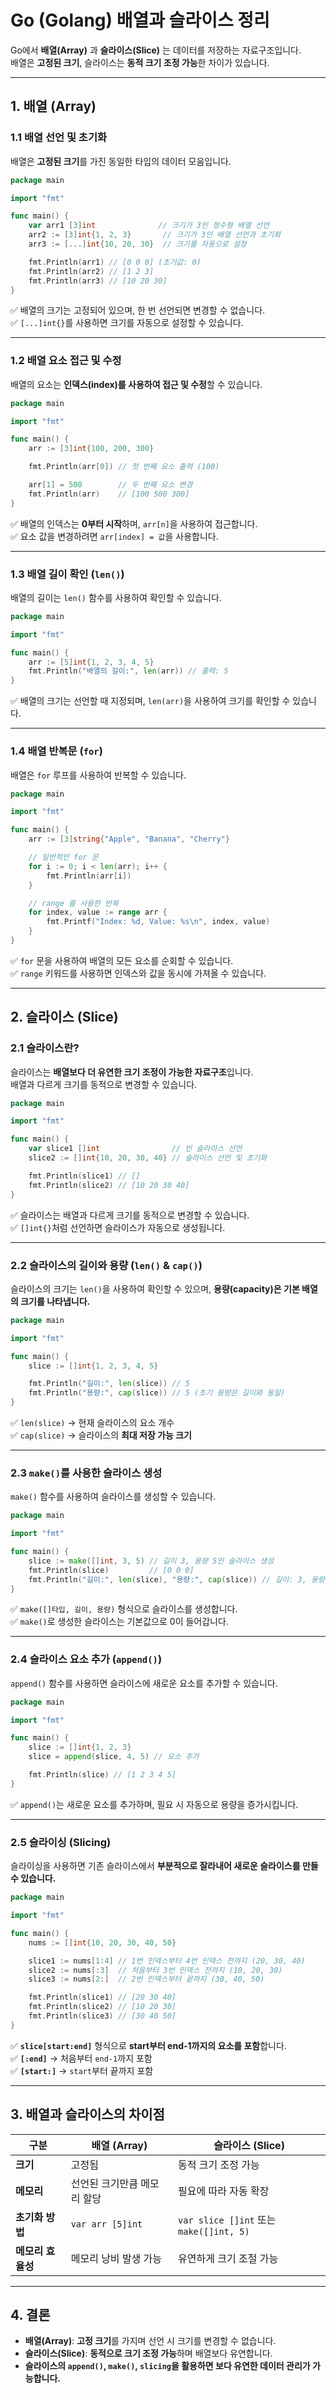 # Go (Golang) 배열과 슬라이스 정리

Go에서 **배열(Array)** 과 **슬라이스(Slice)** 는 데이터를 저장하는 자료구조입니다.  
배열은 **고정된 크기**, 슬라이스는 **동적 크기 조정 가능**한 차이가 있습니다.

---

## 1. 배열 (Array)

### 1.1 배열 선언 및 초기화
배열은 **고정된 크기**를 가진 동일한 타입의 데이터 모음입니다.

```go
package main

import "fmt"

func main() {
    var arr1 [3]int              // 크기가 3인 정수형 배열 선언
    arr2 := [3]int{1, 2, 3}       // 크기가 3인 배열 선언과 초기화
    arr3 := [...]int{10, 20, 30}  // 크기를 자동으로 설정

    fmt.Println(arr1) // [0 0 0] (초기값: 0)
    fmt.Println(arr2) // [1 2 3]
    fmt.Println(arr3) // [10 20 30]
}
```
✅ 배열의 크기는 고정되어 있으며, 한 번 선언되면 변경할 수 없습니다.  
✅ `[...]int{}`를 사용하면 크기를 자동으로 설정할 수 있습니다.

---

### 1.2 배열 요소 접근 및 수정
배열의 요소는 **인덱스(index)를 사용하여 접근 및 수정**할 수 있습니다.

```go
package main

import "fmt"

func main() {
    arr := [3]int{100, 200, 300}

    fmt.Println(arr[0]) // 첫 번째 요소 출력 (100)

    arr[1] = 500        // 두 번째 요소 변경
    fmt.Println(arr)    // [100 500 300]
}
```
✅ 배열의 인덱스는 **0부터 시작**하며, `arr[n]`을 사용하여 접근합니다.  
✅ 요소 값을 변경하려면 `arr[index] = 값`을 사용합니다.

---

### 1.3 배열 길이 확인 (`len()`)
배열의 길이는 `len()` 함수를 사용하여 확인할 수 있습니다.

```go
package main

import "fmt"

func main() {
    arr := [5]int{1, 2, 3, 4, 5}
    fmt.Println("배열의 길이:", len(arr)) // 출력: 5
}
```
✅ 배열의 크기는 선언할 때 지정되며, `len(arr)`을 사용하여 크기를 확인할 수 있습니다.

---

### 1.4 배열 반복문 (`for`)
배열은 `for` 루프를 사용하여 반복할 수 있습니다.

```go
package main

import "fmt"

func main() {
    arr := [3]string{"Apple", "Banana", "Cherry"}

    // 일반적인 for 문
    for i := 0; i < len(arr); i++ {
        fmt.Println(arr[i])
    }

    // range 를 사용한 반복
    for index, value := range arr {
        fmt.Printf("Index: %d, Value: %s\n", index, value)
    }
}
```
✅ `for` 문을 사용하여 배열의 모든 요소를 순회할 수 있습니다.  
✅ `range` 키워드를 사용하면 인덱스와 값을 동시에 가져올 수 있습니다.

---

## 2. 슬라이스 (Slice)

### 2.1 슬라이스란?
슬라이스는 **배열보다 더 유연한 크기 조정이 가능한 자료구조**입니다.  
배열과 다르게 크기를 동적으로 변경할 수 있습니다.

```go
package main

import "fmt"

func main() {
    var slice1 []int                // 빈 슬라이스 선언
    slice2 := []int{10, 20, 30, 40} // 슬라이스 선언 및 초기화

    fmt.Println(slice1) // []
    fmt.Println(slice2) // [10 20 30 40]
}
```
✅ 슬라이스는 배열과 다르게 크기를 동적으로 변경할 수 있습니다.  
✅ `[]int{}`처럼 선언하면 슬라이스가 자동으로 생성됩니다.

---

### 2.2 슬라이스의 길이와 용량 (`len()` & `cap()`)
슬라이스의 크기는 `len()`을 사용하여 확인할 수 있으며, **용량(capacity)은 기본 배열의 크기를 나타냅니다.**

```go
package main

import "fmt"

func main() {
    slice := []int{1, 2, 3, 4, 5}

    fmt.Println("길이:", len(slice)) // 5
    fmt.Println("용량:", cap(slice)) // 5 (초기 용량은 길이와 동일)
}
```
✅ `len(slice)` → 현재 슬라이스의 요소 개수  
✅ `cap(slice)` → 슬라이스의 **최대 저장 가능 크기**  

---

### 2.3 `make()`를 사용한 슬라이스 생성
`make()` 함수를 사용하여 슬라이스를 생성할 수 있습니다.

```go
package main

import "fmt"

func main() {
    slice := make([]int, 3, 5) // 길이 3, 용량 5인 슬라이스 생성
    fmt.Println(slice)         // [0 0 0]
    fmt.Println("길이:", len(slice), "용량:", cap(slice)) // 길이: 3, 용량: 5
}
```
✅ `make([]타입, 길이, 용량)` 형식으로 슬라이스를 생성합니다.  
✅ `make()`로 생성한 슬라이스는 기본값으로 0이 들어갑니다.

---

### 2.4 슬라이스 요소 추가 (`append()`)
`append()` 함수를 사용하면 슬라이스에 새로운 요소를 추가할 수 있습니다.

```go
package main

import "fmt"

func main() {
    slice := []int{1, 2, 3}
    slice = append(slice, 4, 5) // 요소 추가

    fmt.Println(slice) // [1 2 3 4 5]
}
```
✅ `append()`는 새로운 요소를 추가하며, 필요 시 자동으로 용량을 증가시킵니다.  

---

### 2.5 슬라이싱 (Slicing)
슬라이싱을 사용하면 기존 슬라이스에서 **부분적으로 잘라내어 새로운 슬라이스를 만들 수 있습니다.**

```go
package main

import "fmt"

func main() {
    nums := []int{10, 20, 30, 40, 50}

    slice1 := nums[1:4] // 1번 인덱스부터 4번 인덱스 전까지 (20, 30, 40)
    slice2 := nums[:3]  // 처음부터 3번 인덱스 전까지 (10, 20, 30)
    slice3 := nums[2:]  // 2번 인덱스부터 끝까지 (30, 40, 50)

    fmt.Println(slice1) // [20 30 40]
    fmt.Println(slice2) // [10 20 30]
    fmt.Println(slice3) // [30 40 50]
}
```
✅ **`slice[start:end]`** 형식으로 **start부터 end-1까지의 요소를 포함**합니다.  
✅ **`[:end]`** → 처음부터 `end-1`까지 포함  
✅ **`[start:]`** → `start`부터 끝까지 포함  

---

## 3. 배열과 슬라이스의 차이점

| 구분 | 배열 (Array) | 슬라이스 (Slice) |
|------|------------|----------------|
| **크기** | 고정됨 | 동적 크기 조정 가능 |
| **메모리** | 선언된 크기만큼 메모리 할당 | 필요에 따라 자동 확장 |
| **초기화 방법** | `var arr [5]int` | `var slice []int` 또는 `make([]int, 5)` |
| **메모리 효율성** | 메모리 낭비 발생 가능 | 유연하게 크기 조절 가능 |

---

## 4. 결론
- **배열(Array)**: **고정 크기**를 가지며 선언 시 크기를 변경할 수 없습니다.
- **슬라이스(Slice)**: **동적으로 크기 조정 가능**하며 배열보다 유연합니다.
- **슬라이스의 `append()`, `make()`, `slicing`을 활용하면 보다 유연한 데이터 관리가 가능합니다.**
